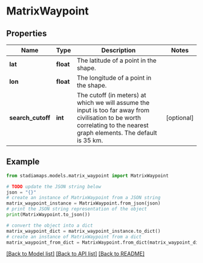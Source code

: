 # MatrixWaypoint


## Properties

Name | Type | Description | Notes
------------ | ------------- | ------------- | -------------
**lat** | **float** | The latitude of a point in the shape. | 
**lon** | **float** | The longitude of a point in the shape. | 
**search_cutoff** | **int** | The cutoff (in meters) at which we will assume the input is too far away from civilisation to be worth correlating to the nearest graph elements. The default is 35 km. | [optional] 

## Example

```python
from stadiamaps.models.matrix_waypoint import MatrixWaypoint

# TODO update the JSON string below
json = "{}"
# create an instance of MatrixWaypoint from a JSON string
matrix_waypoint_instance = MatrixWaypoint.from_json(json)
# print the JSON string representation of the object
print(MatrixWaypoint.to_json())

# convert the object into a dict
matrix_waypoint_dict = matrix_waypoint_instance.to_dict()
# create an instance of MatrixWaypoint from a dict
matrix_waypoint_from_dict = MatrixWaypoint.from_dict(matrix_waypoint_dict)
```
[[Back to Model list]](../README.md#documentation-for-models) [[Back to API list]](../README.md#documentation-for-api-endpoints) [[Back to README]](../README.md)


